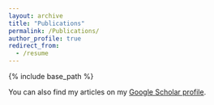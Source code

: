 ```yaml
---
layout: archive
title: "Publications"
permalink: /Publications/
author_profile: true
redirect_from:
  - /resume
---
```


{% include base_path %}

You can also find my articles on my [Google Scholar profile](https://scholar.google.com/citations?user=V5aIzssAAAAJ&hl=en&authuser=1).

